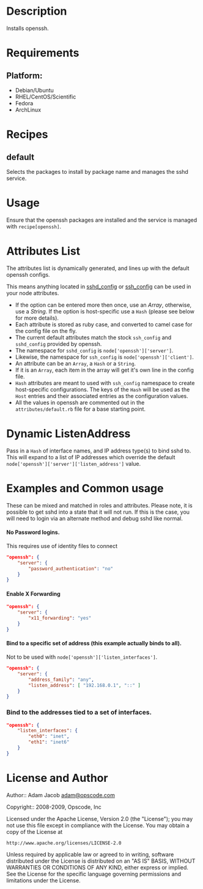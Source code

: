 Description
===========

Installs openssh.

Requirements
============

## Platform:

* Debian/Ubuntu
* RHEL/CentOS/Scientific
* Fedora
* ArchLinux

Recipes
=======

default
-------

Selects the packages to install by package name and manages the sshd
service.

Usage
=====

Ensure that the openssh packages are installed and the service is
managed with `recipe[openssh]`.

Attributes List
===============

The attributes list is dynamically generated, and lines up with the default openssh configs.

This means anything located in [sshd_config](http://www.openbsd.org/cgi-bin/man.cgi?query=sshd_config&sektion=5) or [ssh_config](http://www.openbsd.org/cgi-bin/man.cgi?query=sshd_config&sektion=5) can be used in your node attributes.

* If the option can be entered more then once, use an _Array_,
  otherwise, use a _String_. If the option is host-specific use a
  `Hash` (please see below for more details).
* Each attribute is stored as ruby case, and converted to camel case for the config file on the fly.
* The current default attributes match the stock `ssh_config` and `sshd_config` provided by openssh.
* The namespace for `sshd_config` is `node['openssh']['server']`.
* Likewise, the namespace for `ssh_config` is `node['openssh']['client']`.
* An attribute can be an `Array`, a `Hash` or a `String`.
* If it is an `Array`, each item in the array will get it's own line
  in the config file.
* `Hash` attributes are meant to used with `ssh_config` namespace to
  create host-specific configurations. The keys of the `Hash` will be
  used as the `Host` entries and their associated entries as the
  configuration values.
* All the values in openssh are commented out in the `attributes/default.rb` file for a base starting point.

Dynamic ListenAddress
=====================

Pass in a `Hash` of interface names, and IP address type(s) to bind sshd to.
This will expand to a list of IP addresses which override the default
`node['openssh']['server']['listen_address']` value.

Examples and Common usage
=========================

These can be mixed and matched in roles and attributes.  Please note, it is possible to get sshd into a state that it will not run.  If this is the case, you will need to login via an alternate method and debug sshd like normal.

#### No Password logins.

This requires use of identity files to connect

```json
"openssh": {
    "server": {
        "password_authentication": "no"
    }
}
```

#### Enable X Forwarding

```json
"openssh": {
    "server": {
        "x11_forwarding": "yes"
    }
}
```

####  Bind to a specific set of address (this example actually binds to all).

Not to be used with `node['openssh']['listen_interfaces']`.

```json
"openssh": {
    "server": {
        "address_family": "any",
        "listen_address": [ "192.168.0.1", "::" ]
    }
}
```

### Bind to the addresses tied to a set of interfaces.

```json
"openssh": {
    "listen_interfaces": {
        "eth0": "inet",
        "eth1": "inet6"
    }
}
```

License and Author
==================

Author:: Adam Jacob <adam@opscode.com>

Copyright:: 2008-2009, Opscode, Inc

Licensed under the Apache License, Version 2.0 (the "License");
you may not use this file except in compliance with the License.
You may obtain a copy of the License at

    http://www.apache.org/licenses/LICENSE-2.0

Unless required by applicable law or agreed to in writing, software
distributed under the License is distributed on an "AS IS" BASIS,
WITHOUT WARRANTIES OR CONDITIONS OF ANY KIND, either express or implied.
See the License for the specific language governing permissions and
limitations under the License.
